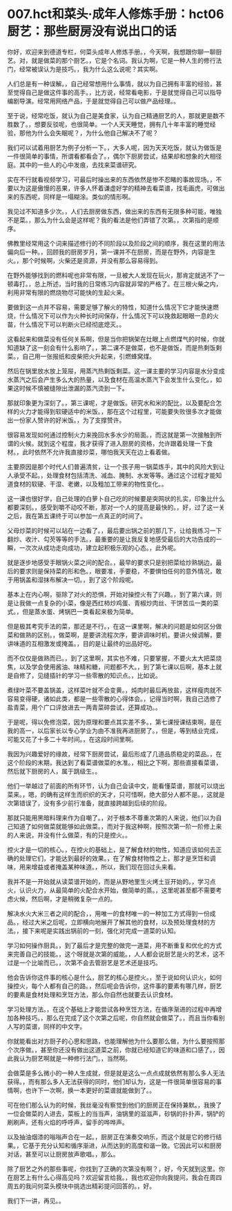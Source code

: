 # 007.hct和菜头·成年人修炼手册：hct06 厨艺：那些厨房没有说出口的话

你好，欢迎来到德道专栏，何菜头成年人修炼手册。，今天啊，我想跟你聊一聊厨艺。对，就是做菜的那个厨艺。，它是个名词。我认为啊，它是一种人生的修行法门，经常被误认为是技巧。，我为什么这么说呢？其实啊。

人们总是有一种误解。，自己经常想用什么事情，就以为自己拥有丰富的经验，甚至觉得自己是做这件事的高手。，比方说，经常看电影，于是就觉得自己可以指导编剧导演。经常用网络产品，于是就觉得自己可以做产品经理。。

至于说，经常吃饭，就认为自己是美食家，认为自己精通厨艺的人，那就更是数不胜数了。，想要反驳呢，也很简单。一个人天天睡觉，拥有几十年丰富的睡觉经验，那他为什么会失眠呢？，为什么他自己解决不了呢？

我们可以试着用厨艺为例子分析一下。，大多人呢，因为天天吃饭，就认为做饭是一件很简单的事情，所谓看都看会了。，偶尔下厨房尝试，结果却和想象的大相径庭。其中的一些人的心中发痕，去找来菜谱研究。

实在不行就看视频学习，可最后时操出来的东西依然是惨不忍睹的事故现场。，不要以为这是傲慢的恶果，许多人怀着谦虚好学的精神去看菜谱，找毛画虎，可做出来的东西呢，同样是一塌糊涂。类似的情形啊。

我见过不知道多少次。，人们去厨房做东西，做出来的东西有无限多种可能，唯独不是菜。，那么为什么会是这样呢？我的看法是他们弄错了次第。，次第指的是顺序。

佛教里经常用这个词来描述修行的不同阶段以及阶段之间的顺序，我在这里的用法偏向后一种。，回顾我的厨房岁月，第一课并不在厨房，而是在野外，内容是生火。，那个时候啊，火柴还是资源，并没有那么容易得到。

在野外能够找到的燃料呢也非常有限，一旦被大人发现在玩火，那肯定就逃不了一顿毒打。，总上所述，当时我的日常练习内容就非常的严格了。在三根火柴之内，利用非常有限的燃烧物尽可能快的生起火来。

要做到这一点并不容易，需要足够了解火的特性，知道什么情况下它才能快速燃烧，什么情况下可以作为火种长时间保存，什么情况下可以挽救起眼眼一息的火苗，什么情况下可以判断火已经彻底熄灭。。

这看起来和做菜没有任何关系啊，但是当你把锅架在灶眼上点燃煤气的时候，你就知道缺了这一刻会有什么影响了。，第二课不是做菜，也不是做饭，而是热剩饭剩菜。，自己用一张报纸和皮柴把火升起来，引燃蜂窝煤。

然后在锅里放水放上笼屉，用蒸汽热剩饭剩菜。这一课主要的学习内容是水分变成水蒸汽之后会产生多么大的热量，以及食材在高温水蒸汽下会发生什么变化。，如果这时候不慎被缝隙出泄漏的蒸汽烫到一下。

那就印象更为深刻了。，第三课呢，才是做饭。研究水和米的配比，以及要配合怎样的火力才能得到软硬适中的米饭。，那在这个过程里，可能要失败很多次才能做出一份家人赞许的好米饭。，为了支撑赞许。

很容易发现如何通过控制火力来挽回水多水少的局面。，而这就是第一次接触到所谓的火候。就到这个程度，我才获得了进入厨房的资格，允许跟着处理一下食材。，此时依然不允许我直接炒菜，哪怕我天天在边上看着做。

主要原因是那个时代人们普遍清贫，让一个孩子用一锅菜炼手，其中的风险大到让人承受不起。，处理食材包括清洗、减血、腌制、水发等等。通过这个过程才能知道食材的软硬、干湿、老嫩，以及粗加工带来的物性变化。。

这一课也很好学，自己处理的白萝卜自己吃的时候要是突网状的扎实，印象比什么都要深刻。，感受到嚼不动咬不断，那对一个人的提高是最快的。，好，过了这一关之后，我在第五课终于可以参加一点真正的时间了。

父母炒菜的时候可以站在一边看了。，最后要出锅之前的那几下，让给我练习一下翻炒、收汁、勾芡等等的手法。，最重要的是让我反复地感受最后的大功告成的一瞬，一次次从成功走向成功，建立起积极乐观的心态。，此外呢。

就是逐步地感受手眼锅火菜之间的配合。，最早的要求只是别把菜给炒熟锅边，最后的要求则是保持菜的形和色。，眼要准，手要稳，不要惧怕任何的意外情况，敢于用锅盖和湿抹布解决一切。，到了这个阶段呢。

基本上在内心啊，驱除了对火的恐惧，开始对操控火有了兴趣。，到了第六课，则是让我做一点复杂的小菜，像是西红柿炒鸡蛋、青椒炒肉丝、干饼苦瓜一类的菜式。，但是蒸水蛋、烤锅巴一类看起来极为简单。

但是极其考究手法的菜，那还是不行。，在这一课里啊，解决的问题是如何区分做菜和做熟的区别。，做菜啊，是要讲流程次序，要讲调味时机，要讲火候调解，要讲味道的互相激发或掩盖。，目的是让最终的出品好吃。

而不仅仅是做熟而已。，到了这里啊，其实也不难，只要掌握，不要火太大把菜烧焦，以及学会使用酱油、味精和糖，问题都不大。，到了第七课以后啊，基本上就是自修了，见缝插针的学习一些零散的知识点。，比如说。

煮绿叶菜不要盖锅盖，这样菜叶就不会变黄。，炖肉时最后再放盐，这样瘦肉就不容易变得硬，诸如此类，都是一些零散的心得体会。，记得当时啊，我自己选修了盐青菜，用个广口评放进去一两青菜碎尝试，还算成功。。

于是呢，得以免修泡菜，因为原理和要点其实差不多。，第七课授课结束啊，是在我的高一，以后家长以专心学业为由不准我再进厨房了。，但是，等到结业完成，可能又花了十多二十年时间。，在这段时间里啊。

我因为兴趣爱好的缘故，经常下厨房尝试，最后形成了几道品质稳定的菜品。，在这个阶段的末期，我达到了看菜谱做菜的水准。，相比之下啊，那些直接看菜谱，然后就下厨房的人，属于跳级生。。

他们一举越过了前面的所有环节，认为自己会读中文，能看懂菜谱，那就可以烧出菜来。，嗯，的确有这样生而织织的天才，只可惜啊，绝大部分人都不是。，这就是次第错误了，没有多少前行准备，就直接跨越到后续的阶段。

那就只能用黑暗料理来作为自嘲了。，对于根本不尊重次第的人来说，他们以为自己知道了如何做菜就能够如此做菜。，而对于我这种啊，按照次第一阶一阶修上来的人来说，并没有什么做菜，有的只是控火。。

控火才是一切的核心。，在控火的基础上，是了解食材的物性，知道应该如何去正确的处理它们，才能达到最好的效果。，在了解食材物性之上，那才是烹饪和调味，用来增益或者掩盖某种味道。，所以，我们现在回过头来看。

我并不是一开始就从读菜谱开始的，而是从野地里生火烤土豆开始的。，学习点火，认识火力，从最简单的火配合水开始，做简单的蒸。，这里呢甚至都不需要考虑火候，然后啊，才是稍微复杂一点的。

解决水火大米三者之间的配合，，用唯一的食材唯一的一种加工方式得到一份成品。，经过大米之后呢，立即横向地展开了解其他的食材，以及预处理食材的方法。，接下来呢是实践出锅前的一刻，强化对完成一道菜的认知。

学习如何操作厨具。，到了最后才是完整的做完一道菜，用不断重复和优化的方式来完善自己的技能。，这个呀就是次第的威能。，人人都会说厨艺是火的艺术，这不过是一个比喻而已。，次第不会去管厨艺是艺术还是技巧。

他会告诉你这件事的核心是什么，厨艺的核心是控火。，至于说如何认识火，如何操控火，每个人都有自己的路。，然后呢会告诉你，这件事的要素有哪几样，厨艺的要素是食材处理和烹饪方法，那么你自然也就要去认识食材。

学习处理方法。，在这个基础上才能尝试各种烹饪方法，在循序渐进的过程中再增加各种技巧。，那么在完成了这个次第之后呢，你自然就会做菜了。，而且当你看别人写的菜谱，同样的中文字。

你就能看出对方厨子的心思和思路，也能理解他为什么要那么做，为什么要按照那个次序做。，甚至你还没有做出这道菜之前，你就已经知道它的味道和口感了。，因此我认为厨艺啊就是一种修行法门。，当然啊。

会做菜是多么微小的一种人生成就，但是就是这么一点点成就依然有那么多人无法获得。，而有那么多人无法获得的同时，他们却认为，这是一件很简单很容易的事情啊，也许下一次啊，换一本更好的菜谱就能做到了。。

可在他们那么认为的时候，我丝毫没有察觉到他们的厨房正在保持兼默。，我换了一位会做菜的人进去，菜板上的当当声，油锅里的滋滋声，砂锅的扑扑声，锅铲的刷刷声，还有火焰的呼呼声，留手的哗哗声。

以及抽油烟漆的嗡嗡声合在一起。，厨房正在演奏交响乐，而这个就是它的修行结果。，它基于充分认知和循序渐进，从而达到的高度和谐一致。它因此可以和厨房对话，甚至可以让厨房放声歌唱。，那么。

除了厨艺之外的那些事呢，你找到了正确的次第没有啊？，好，今天就到这里。你在厨艺上有什么心得高见吗？欢迎留言给我。，我也欢迎你向我提问，我会在周四周五的我问何菜头模块中挑选出精彩提问回答的。，好。

我们下一讲，再见。。